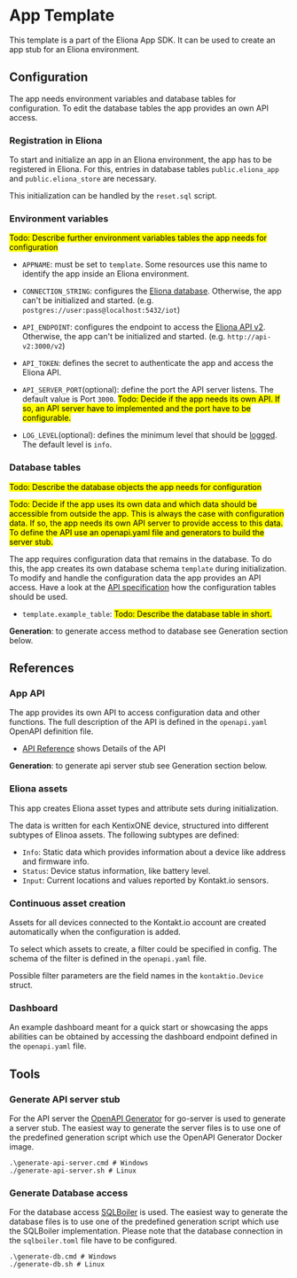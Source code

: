 # App Template
  
This template is a part of the Eliona App SDK. It can be used to create an app stub for an Eliona environment.

## Configuration

The app needs environment variables and database tables for configuration. To edit the database tables the app provides an own API access.


### Registration in Eliona ###

To start and initialize an app in an Eliona environment, the app has to be registered in Eliona. For this, entries in database tables `public.eliona_app` and `public.eliona_store` are necessary.

This initialization can be handled by the `reset.sql` script.


### Environment variables

<mark>Todo: Describe further environment variables tables the app needs for configuration</mark>


- `APPNAME`: must be set to `template`. Some resources use this name to identify the app inside an Eliona environment.

- `CONNECTION_STRING`: configures the [Eliona database](https://github.com/eliona-smart-building-assistant/go-eliona/tree/main/db). Otherwise, the app can't be initialized and started. (e.g. `postgres://user:pass@localhost:5432/iot`)

- `API_ENDPOINT`:  configures the endpoint to access the [Eliona API v2](https://github.com/eliona-smart-building-assistant/eliona-api). Otherwise, the app can't be initialized and started. (e.g. `http://api-v2:3000/v2`)

- `API_TOKEN`: defines the secret to authenticate the app and access the Eliona API.

- `API_SERVER_PORT`(optional): define the port the API server listens. The default value is Port `3000`. <mark>Todo: Decide if the app needs its own API. If so, an API server have to implemented and the port have to be configurable.</mark>

- `LOG_LEVEL`(optional): defines the minimum level that should be [logged](https://github.com/eliona-smart-building-assistant/go-utils/blob/main/log/README.md). The default level is `info`.

### Database tables ###

<mark>Todo: Describe the database objects the app needs for configuration</mark>

<mark>Todo: Decide if the app uses its own data and which data should be accessible from outside the app. This is always the case with configuration data. If so, the app needs its own API server to provide access to this data. To define the API use an openapi.yaml file and generators to build the server stub.</mark>

The app requires configuration data that remains in the database. To do this, the app creates its own database schema `template` during initialization. To modify and handle the configuration data the app provides an API access. Have a look at the [API specification](https://eliona-smart-building-assistant.github.io/open-api-docs/?https://raw.githubusercontent.com/eliona-smart-building-assistant/app-template/develop/openapi.yaml) how the configuration tables should be used.

- `template.example_table`: <mark>Todo: Describe the database table in short.</mark>

**Generation**: to generate access method to database see Generation section below.


## References

### App API ###

The app provides its own API to access configuration data and other functions. The full description of the API is defined in the `openapi.yaml` OpenAPI definition file.

- [API Reference](https://eliona-smart-building-assistant.github.io/open-api-docs/?https://raw.githubusercontent.com/eliona-smart-building-assistant/app-template/develop/openapi.yaml) shows Details of the API

**Generation**: to generate api server stub see Generation section below.


### Eliona assets ###

This app creates Eliona asset types and attribute sets during initialization.

The data is written for each KentixONE device, structured into different subtypes of Elinoa assets. The following subtypes are defined:

- `Info`: Static data which provides information about a device like address and firmware info.
- `Status`: Device status information, like battery level.
- `Input`: Current locations and values reported by Kontakt.io sensors.

### Continuous asset creation ###

Assets for all devices connected to the Kontakt.io account are created automatically when the configuration is added.

To select which assets to create, a filter could be specified in config. The schema of the filter is defined in the `openapi.yaml` file.

Possible filter parameters are the field names in the `kontaktio.Device` struct.

### Dashboard ###

An example dashboard meant for a quick start or showcasing the apps abilities can be obtained by accessing the dashboard endpoint defined in the `openapi.yaml` file.

## Tools

### Generate API server stub ###

For the API server the [OpenAPI Generator](https://openapi-generator.tech/docs/generators/openapi-yaml) for go-server is used to generate a server stub. The easiest way to generate the server files is to use one of the predefined generation script which use the OpenAPI Generator Docker image.

```
.\generate-api-server.cmd # Windows
./generate-api-server.sh # Linux
```

### Generate Database access ###

For the database access [SQLBoiler](https://github.com/volatiletech/sqlboiler) is used. The easiest way to generate the database files is to use one of the predefined generation script which use the SQLBoiler implementation. Please note that the database connection in the `sqlboiler.toml` file have to be configured.

```
.\generate-db.cmd # Windows
./generate-db.sh # Linux
```
